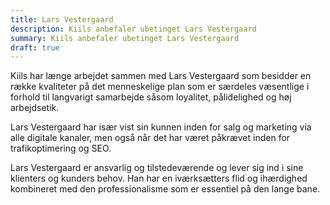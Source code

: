 ```yaml
---
title: Lars Vestergaard
description: Kiils anbefaler ubetinget Lars Vestergaard
summary: Kiils anbefaler ubetinget Lars Vestergaard
draft: true
---
```




Kiils har længe arbejdet sammen med Lars Vestergaard som besidder en række kvaliteter på det menneskelige plan som er særdeles væsentlige i forhold til langvarigt samarbejde såsom loyalitet, pålidelighed og høj arbejdsetik.

Lars Vestergaard har især vist sin kunnen inden for salg og marketing via alle digitale kanaler, men også når det har været påkrævet inden for trafikoptimering og SEO.

Lars Vestergaard er ansvarlig og tilstedeværende og lever sig ind i sine klienters og kunders behov. Han har en iværksætters flid og ihærdighed kombineret med den professionalisme som er essentiel på den lange bane.
